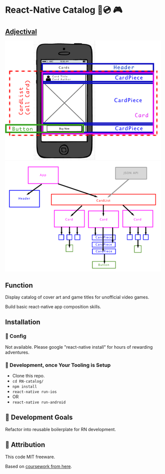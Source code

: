 # React-Native Catalog :iphone::cd: 🎮

## [Adjectival](https://github.com/Adjectival)

![screenshot](wireframe2.png)
![screenshot](dataflow.png)

## Function

Display catalog of cover art and game titles for unofficial video games.

Build basic react-native app composition skills.

## Installation

### :wrench: Config
Not available. Please google "react-native install" for hours of rewarding adventures.

### :construction: Development, once Your Tooling is Setup
+ Clone this repo.
+ ```cd RN-catalog/```
+ ```npm install```
+ ```react-native run-ios```
+ OR
+ ```react-native run-android```


## :triangular_flag_on_post: Development Goals

Refactor into reusable boilerplate for RN development.

## :card_index: Attribution

This code MIT freeware.

Based on [coursework from here](https://www.udemy.com/the-complete-react-native-and-redux-course).
